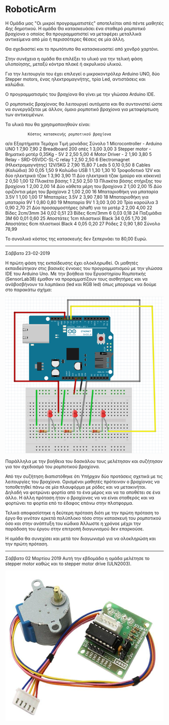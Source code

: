 # RoboticArm

Η Ομάδα μας "Oι μικροί προγραμματιστές" αποτελείται από πέντε μαθητές 4ης δημοτικού.
Η ομάδα Θα κατασκευάσει ένα σταθερό ρομποτικό βραχίονα ο οποίος θα προγραμματιστεί να μεταφέρει μεταλλικά αντικείμενα από μία ή περισσότερες θέσεις σε μία άλλη.

Θα σχεδιαστεί και το πρωτότυπο θα κατασκευαστεί από χονδρό χαρτόνι. 

Στην συνέχεια η ομάδα θα επιλέξει το υλικό για την τελική φάση υλοποίησης, μεταξύ κόντρα πλακέ ή ακρυλικού υλικού.

Για την λειτουργία του έχει επιλεγεί ο μικροκοντρόλερ Arduino UNO, δύο Stepper motors, ένας ηλεκτρομαγνήτης, τρία Led, αντιστάσεις και καλώδια.

Ο προγραμματισμός του βραχίονα θα γίνει με την γλώσσα Arduino IDE.

Ο ρομποτικός βραχίονας θα λειτουργεί αυτόματα και θα συντονιστεί ώστε να συνεργάζεται με άλλον, όμοιο ρομποτικό βραχίονα για μεταφόρτωση των αντικειμένων.

Τα υλικά που θα χρησιμοποιηθούν είναι:

	          Κόστος κατασκευής ρομποτικού βραχίονα			
α/α	Εξαρτήματα					Τεμάχια		Τιμή μονάδας	Σύνολο
1	Microcontroller - Arduino UNO			1		7,90		7,90
2	Breadboard 200 οπές				1		3,00		3,00
3	Stepper motor - Βηματικό μοτέρ  0,35Kg - 5V	2		2,50		5,00
4	Motor Driver - 					2		1,90		3,80
5	Relay - SRD-05VDC-SL-C relay			1		2,50		2,50
	6	Electromagnet (Ηλεκτρομαγνήτης) 12V/5KG	2		7,90		15,80
7	Leds 						5		0,10		0,50
8	Cables (Καλώδια)				30		0,05		1,50
9	Καλώδιο USB					1		1,30		1,30
10	Τροφοδοτικό 12V και δύο ηλεκτρικά τζακ  	1		3,90		3,90
11	Δύο ηλεκτρικά τζακ (μαύρο και κόκκινο)  	2		0,50		1,00
12	Πλακέτα βάσης					1		2,50		2,50
13	Πλακέτα βάσης στήριξης του βραχίονα		1		2,00		2,00
14	Δύο κάθετα μέρη του βραχίονα			2		1,00		2,00
15	Δύο οριζόντια μέρη του βραχίονα			2		1,00		2,00
16	Μπαταριοθήκη για μπαταρία 3.5V			1		1,00		1,00
17	Μπαταρίες 3.5V					2		3,90		7,80
18	Μπαταριοθήκη για μπαταρία 9V			1		0,80		0,80
19	Μπαταρία 9V					1		3,00		3,00
20	Τρία καρούλια					3		0,90		2,70
21	Δύο προσαρμοστήρες (shaft) για τα μοτέρ		2		2,00		4,00
22	Βίδες  2cm/3mm 					34		0,02		0,51
23	Βίδες  6cm/3mm					6		0,03		0,18
24	Παξιμάδια 3M					60		0,01		0,60
25	Αποστάτες 1cm  πλαστικοί Black			34		0,05		1,70
26	Αποστάτες 6cm  πλαστικοί Black			4		0,05		0,20
27	Ρόδες						2		0,90		1,80
										Σύνολο	78,99

Το συνολικό κόστος της κατασκευής δεν ξεπερνάει τα 80,00 Ευρώ.  
**********************************************************************
Σάββατο 23-02-2019 

Η πρώτη φάση της εκπαίδευσης έχει ολοκληρωθεί. 
Οι μαθητές εκπαιδεύτηκαν στις βασικές έννοιες του προγραμματισμού με την γλώσσα IDE του Arduino Uno. 
Με την βοήθεια του Eργαστηρίου Rομποτικής (SensorLab38) έμαθαν να προραμματίζουν τους αισθητήρες και να ανάβοσβήνουν τα λαμπάκια (led και RGB led) όπως μπορουμε να δούμε στο παρακάτω σχήμα:

![leds](https://github.com/SensorLab38/RoboticArm/blob/master/Fritzing%203%20leds.png)

Παράλληλα με την βοήθεια του δασκάλου τους μελέτησαν και συζήτησαν για τον σχεδιασμό του ρομποτικού βραχίονα.

Από την συζήτηση διαπιστόθηκε ότι Υπήρχαν δύο προτάσεις σχετικά με τις λειτουργίες του βραχίονα. Ορισμένοι μαθητές πρότειναν ο βραχίονας να τοποθετηθεί πάνω σε μία πλαυφόρμα με ρόδες και να μετακινήται. Δηλαδή να φοτρώνει φορτία από το ένα μέρος και να τα αποθέτει σε ένα άλλο. 
Η άλλη πρόταση ήταν ο βραχίονας να να είναι σταθερός και να φορτώνει τα φορτία επό το έδαφος επάνω στην πλατφορμα.

Τελικά αποφασίστηκε η δεύτερη πρόταση διότι με την πρώτη πρόταση το έργο θα γινόταν ερκετά πολύπλοκο τόσο στην κατασκευή του ρομποτικού όσο και στην ανάπτυξη του κώδικα Άλλωστε η χρόνοε μέχρι την παράδοση του έργου στην επιτροπή διαγωνισμού δεν επαρκούσε.  

Η ομάδα θα συνεχίσει και μετά τον διαγωνισμό για να ολοκληρώση και την πρώτη πρόταση.
**********************************************************************************************

Σάββατο 02 Μαρτίου 2019
Αυτή την εβδομάδα η ομάδα μελέτησε το stepper motor καθώς και το stepper motor drive (ULN2003).

![stepper](https://github.com/SensorLab38/RoboticArm/blob/master/StepperMotorWithDriver_1200x1200.jpg)


